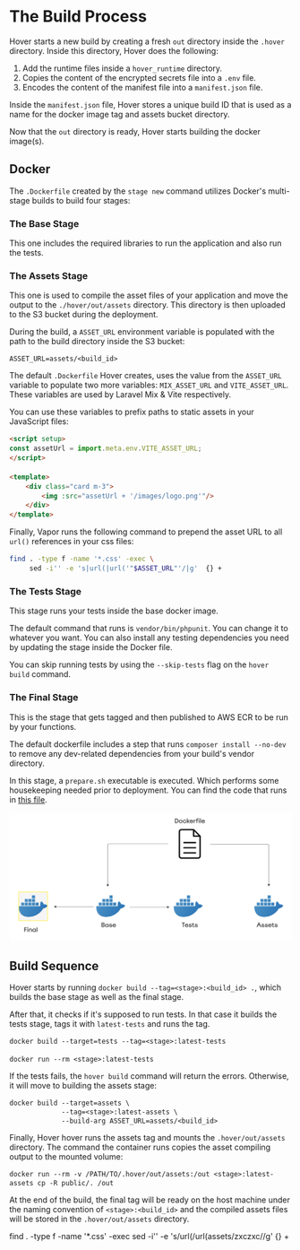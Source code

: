# The Build Process

Hover starts a new build by creating a fresh `out` directory inside the `.hover` directory. Inside this directory, Hover does the following:

1. Add the runtime files inside a `hover_runtime` directory.
2. Copies the content of the encrypted secrets file into a `.env` file.
3. Encodes the content of the manifest file into a `manifest.json` file.

Inside the `manifest.json` file, Hover stores a unique build ID that is used as a name for the docker image tag and assets bucket directory.

Now that the `out` directory is ready, Hover starts building the docker image(s).

## Docker

The `.Dockerfile` created by the `stage new` command utilizes Docker's multi-stage builds to build four stages:

### The Base Stage

This one includes the required libraries to run the application and also run the tests.

### The Assets Stage

This one is used to compile the asset files of your application and move the output to the `./hover/out/assets` directory. This directory is then uploaded to the S3 bucket during the deployment.

During the build, a `ASSET_URL` environment variable is populated with the path to the build directory inside the S3 bucket:

```
ASSET_URL=assets/<build_id>
```

The default `.Dockerfile` Hover creates, uses the value from the `ASSET_URL` variable to populate two more variables: `MIX_ASSET_URL` and `VITE_ASSET_URL`. These variables are used by Laravel Mix & Vite respectively.

You can use these variables to prefix paths to static assets in your JavaScript files:

```html
<script setup>
const assetUrl = import.meta.env.VITE_ASSET_URL;
</script>

<template>
    <div class="card m-3">
        <img :src="assetUrl + '/images/logo.png'"/>
    </div>
</template>
```

Finally, Vapor runs the following command to prepend the asset URL to all `url()` references in your css files:

```bash
find . -type f -name '*.css' -exec \
     sed -i'' -e 's|url(|url('"$ASSET_URL"'/|g'  {} +
```

### The Tests Stage

This stage runs your tests inside the base docker image.

The default command that runs is `vendor/bin/phpunit`. You can change it to whatever you want. You can also install any testing dependencies you need by updating the stage inside the Docker file.

You can skip running tests by using the `--skip-tests` flag on the `hover build` command.

### The Final Stage

This is the stage that gets tagged and then published to AWS ECR to be run by your functions.

The default dockerfile includes a step that runs `composer install --no-dev` to remove any dev-related dependencies from your build's vendor directory.

In this stage, a `prepare.sh` executable is executed. Which performs some housekeeping needed prior to deployment. You can find the code that runs in [this file](/embeds/stubs/hover_runtime/prepare.sh).

![The Dockerfile](images/docker.png)

## Build Sequence

Hover starts by running `docker build --tag=<stage>:<build_id> .`, which builds the base stage as well as the final stage.

After that, it checks if it's supposed to run tests. In that case it builds the tests stage, tags it with `latest-tests` and runs the tag.

```shell
docker build --target=tests --tag=<stage>:latest-tests

docker run --rm <stage>:latest-tests
```

If the tests fails, the `hover build` command will return the errors. Otherwise, it will move to building the assets stage:

```shell
docker build --target=assets \
             --tag=<stage>:latest-assets \
             --build-arg ASSET_URL=assets/<build_id>
```

Finally, Hover hover runs the assets tag and mounts the `.hover/out/assets` directory. The command the container runs copies the asset compiling output to the mounted volume:

```shell
docker run --rm -v /PATH/TO/.hover/out/assets:/out <stage>:latest-assets cp -R public/. /out
```

At the end of the build, the final tag will be ready on the host machine under the naming convention of `<stage>:<build_id>` and the compiled assets files will be stored in the `.hover/out/assets` directory.


find . -type f -name '*.css' -exec sed -i'' -e 's/url(/url(assets\/zxczxc\//g'  {} +
